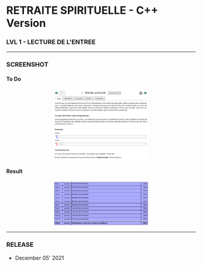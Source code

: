 # RETRAITE SPIRITUELLE - C++ Version
### LVL 1 - LECTURE DE L'ENTREE

---
### **SCREENSHOT**

#### To Do
<div align="center">
    <img
        src="https://github.com/Ayckinn/CPP/blob/main/FRANCE_IOI/LEVEL_01/4_Lecture_entree/02_retraite_spirituelle/todo.png"
        alt="DEMO"
        style="width:50%">
</div>

#### Result
<div align="center">
    <img
        src="https://github.com/Ayckinn/CPP/blob/main/FRANCE_IOI/LEVEL_01/4_Lecture_entree/02_retraite_spirituelle/result.png"
        alt="DEMO"
        style="width:50%">
</div>

---
### **RELEASE**

- December 05' 2021